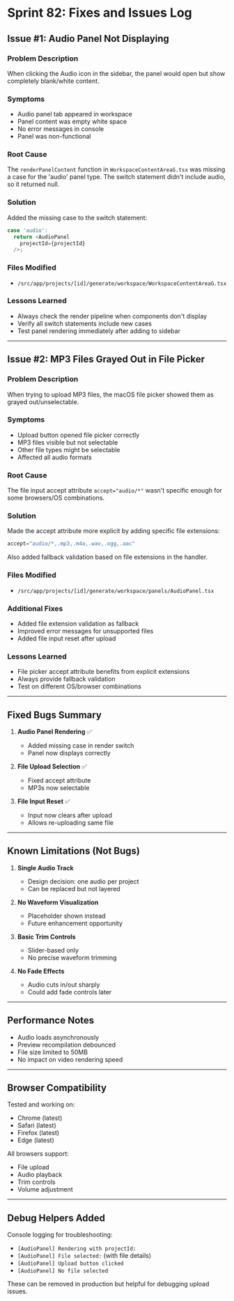 # Sprint 82: Fixes and Issues Log

## Issue #1: Audio Panel Not Displaying

### Problem Description
When clicking the Audio icon in the sidebar, the panel would open but show completely blank/white content.

### Symptoms
- Audio panel tab appeared in workspace
- Panel content was empty white space
- No error messages in console
- Panel was non-functional

### Root Cause
The `renderPanelContent` function in `WorkspaceContentAreaG.tsx` was missing a case for the 'audio' panel type. The switch statement didn't include audio, so it returned null.

### Solution
Added the missing case to the switch statement:
```typescript
case 'audio':
  return <AudioPanel 
    projectId={projectId} 
  />;
```

### Files Modified
- `/src/app/projects/[id]/generate/workspace/WorkspaceContentAreaG.tsx`

### Lessons Learned
- Always check the render pipeline when components don't display
- Verify all switch statements include new cases
- Test panel rendering immediately after adding to sidebar

---

## Issue #2: MP3 Files Grayed Out in File Picker

### Problem Description
When trying to upload MP3 files, the macOS file picker showed them as grayed out/unselectable.

### Symptoms
- Upload button opened file picker correctly
- MP3 files visible but not selectable
- Other file types might be selectable
- Affected all audio formats

### Root Cause
The file input accept attribute `accept="audio/*"` wasn't specific enough for some browsers/OS combinations.

### Solution
Made the accept attribute more explicit by adding specific file extensions:
```typescript
accept="audio/*,.mp3,.m4a,.wav,.ogg,.aac"
```

Also added fallback validation based on file extensions in the handler.

### Files Modified
- `/src/app/projects/[id]/generate/workspace/panels/AudioPanel.tsx`

### Additional Fixes
- Added file extension validation as fallback
- Improved error messages for unsupported files
- Added file input reset after upload

### Lessons Learned
- File picker accept attribute benefits from explicit extensions
- Always provide fallback validation
- Test on different OS/browser combinations

---

## Fixed Bugs Summary

1. **Audio Panel Rendering** ✅
   - Added missing case in render switch
   - Panel now displays correctly

2. **File Upload Selection** ✅
   - Fixed accept attribute
   - MP3s now selectable

3. **File Input Reset** ✅
   - Input now clears after upload
   - Allows re-uploading same file

---

## Known Limitations (Not Bugs)

1. **Single Audio Track**
   - Design decision: one audio per project
   - Can be replaced but not layered

2. **No Waveform Visualization**
   - Placeholder shown instead
   - Future enhancement opportunity

3. **Basic Trim Controls**
   - Slider-based only
   - No precise waveform trimming

4. **No Fade Effects**
   - Audio cuts in/out sharply
   - Could add fade controls later

---

## Performance Notes

- Audio loads asynchronously
- Preview recompilation debounced
- File size limited to 50MB
- No impact on video rendering speed

---

## Browser Compatibility

Tested and working on:
- Chrome (latest)
- Safari (latest)
- Firefox (latest)
- Edge (latest)

All browsers support:
- File upload
- Audio playback
- Trim controls
- Volume adjustment

---

## Debug Helpers Added

Console logging for troubleshooting:
- `[AudioPanel] Rendering with projectId:`
- `[AudioPanel] File selected:` (with file details)
- `[AudioPanel] Upload button clicked`
- `[AudioPanel] No file selected`

These can be removed in production but helpful for debugging upload issues.